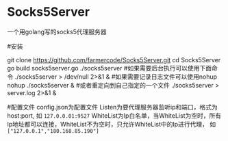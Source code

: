 # Socks5Server
一个用golang写的socks5代理服务器

#安装

 git clone https://github.com/farmercode/Socks5Server.git
 cd Socks5Server
 go build socks5server.go
 ./socks5server
 #如果需要后台执行可以使用下面命令
 ./socks5server > /dev/null 2>&1 &
 #如果需要记录日志文件可以使用nohup
 nohup ./socks5server &
 #或者重定向到自己指定的一个文件
 ./socks5server > server.log 2>&1 &

#配置文件
config.json为配置文件
Listen为要代理服务器监听ip和端口，格式为host:port, 如  `127.0.0.01:9527`
WhiteList为Ip白名单，当WhiteList为空时，所有Ip地址都可以连接，WhiteList不为空时，只允许WhiteList中的Ip进行代理，
如 `["127.0.0.1","180.168.85.190"]` 

